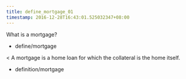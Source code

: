 ```yaml
---
title: define_mortgage_01
timestamp: 2016-12-28T16:43:01.525032347+08:00
---
```


What is a mortgage?
* define/mortgage

< A mortgage is a home loan for which the collateral is the home itself.
* definition/mortgage
